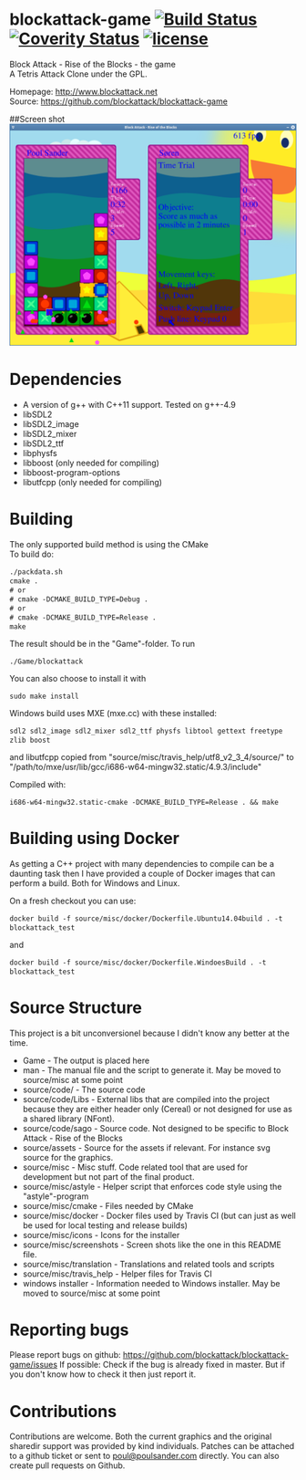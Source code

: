 # blockattack-game [![Build Status](https://travis-ci.org/blockattack/blockattack-game.svg?branch=master)](https://travis-ci.org/blockattack/blockattack-game) [![Coverity Status](https://scan.coverity.com/projects/8278/badge.svg)](https://scan.coverity.com/projects/8278) [![license](https://img.shields.io/github/license/blockattack/blockattack-game.svg)]()
Block Attack - Rise of the Blocks - the game<br/>
A Tetris Attack Clone under the GPL.

Homepage: http://www.blockattack.net<br/>
Source: https://github.com/blockattack/blockattack-game

##Screen shot
![Block Attack - Rise of the Blocks 2.0.0 snapshot](/source/misc/screenshots/screen_shot_2016_01_19.png?raw=true "Screen shot from 2016-01-19")

# Dependencies
  * A version of g++ with C++11 support. Tested on g++-4.9
  * libSDL2
  * libSDL2_image
  * libSDL2_mixer
  * libSDL2_ttf
  * libphysfs
  * libboost (only needed for compiling)
  * libboost-program-options
  * libutfcpp (only needed for compiling)

# Building
The only supported build method is using the CMake<br/>
To build do:
```
./packdata.sh
cmake .
# or
# cmake -DCMAKE_BUILD_TYPE=Debug .
# or
# cmake -DCMAKE_BUILD_TYPE=Release .
make
```
The result should be in the "Game"-folder. To run
```
./Game/blockattack
```

You can also choose to install it with
```
sudo make install
```

Windows build uses MXE (mxe.cc) with these installed:
```
sdl2 sdl2_image sdl2_mixer sdl2_ttf physfs libtool gettext freetype zlib boost
```
and libutfcpp copied from "source/misc/travis_help/utf8_v2_3_4/source/" to "/path/to/mxe/usr/lib/gcc/i686-w64-mingw32.static/4.9.3/include"

Compiled with:
```
i686-w64-mingw32.static-cmake -DCMAKE_BUILD_TYPE=Release . && make
```

# Building using Docker

As getting a C++ project with many dependencies to compile can be a daunting task then I have provided a couple of Docker images that can perform a build. Both for Windows and Linux.

On a fresh checkout you can use:
```
docker build -f source/misc/docker/Dockerfile.Ubuntu14.04build . -t blockattack_test
```
and
```
docker build -f source/misc/docker/Dockerfile.WindoesBuild . -t blockattack_test
```


# Source Structure
This project is a bit unconversionel because I didn't know any better at the time.

 * Game - The output is placed here
 * man - The manual file and the script to generate it. May be moved to source/misc at some point
 * source/code/ - The source code
 * source/code/Libs - External libs that are compiled into the project because they are either header only (Cereal) or not designed for use as a shared library (NFont).
 * source/code/sago - Source code. Not designed to be specific to Block Attack - Rise of the Blocks
 * source/assets - Source for the assets if relevant. For instance svg source for the graphics.
 * source/misc - Misc stuff. Code related tool that are used for development but not part of the final product.
 * source/misc/astyle - Helper script that enforces code style using the "astyle"-program
 * source/misc/cmake - Files needed by CMake
 * source/misc/docker - Docker files used by Travis CI  (but can just as well be used for local testing and release builds)
 * source/misc/icons - Icons for the installer
 * source/misc/screenshots - Screen shots like the one in this README file.
 * source/misc/translation - Translations and related tools and scripts
 * source/misc/travis_help - Helper files for Travis CI
 * windows installer - Information needed to Windows installer. May be moved to source/misc at some point

# Reporting bugs

Please report bugs on github: https://github.com/blockattack/blockattack-game/issues
If possible: Check if the bug is already fixed in master. But if you don't know how to check it then just report it.

# Contributions
Contributions are welcome. Both the current graphics and the original sharedir support was provided by kind individuals.
Patches can be attached to a github ticket or sent to poul@poulsander.com directly. You can also create pull requests on Github.
